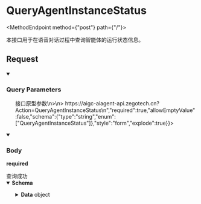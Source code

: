<h1 className={"openapi__heading"}>QueryAgentInstanceStatus</h1>

<MethodEndpoint method={"post"} path={"/"}></MethodEndpoint>


本接口用于在语音对话过程中查询智能体的运行状态信息。
## Request
<details style={{"marginBottom":"1rem"}} className={"openapi-markdown__details"} data-collapsed={false} open={true}><summary style={{}}><h3 className={"openapi-markdown__details-summary-header-params"}>Query Parameters</h3></summary><div><ul><ParamsItem className={"paramsItem"} param={{"name":"Action","in":"query","description":"> 接口原型参数\n>\n> https://aigc-aiagent-api.zegotech.cn?Action=QueryAgentInstanceStatus\n","required":true,"allowEmptyValue":false,"schema":{"type":"string","enum":["QueryAgentInstanceStatus"]},"style":"form","explode":true}}></ParamsItem><ParamsItem className={"paramsItem"} param={{"name":"AppId","in":"query","description":"AppId，ZEGO 分配的用户唯一凭证。","required":true,"schema":{"type":"integer","format":"uint32"}}}></ParamsItem><ParamsItem className={"paramsItem"} param={{"name":"SignatureNonce","in":"query","description":"随机字符串。","required":true,"schema":{"type":"string"}}}></ParamsItem><ParamsItem className={"paramsItem"} param={{"name":"Timestamp","in":"query","description":"Unix 时间戳，单位为秒。最多允许 10 分钟的误差。","required":true,"schema":{"type":"integer","format":"int64"}}}></ParamsItem><ParamsItem className={"paramsItem"} param={{"name":"Signature","in":"query","description":"签名，用于验证请求的合法性。","required":true,"schema":{"type":"string"}}}></ParamsItem><ParamsItem className={"paramsItem"} param={{"name":"SignatureVersion","in":"query","description":"签名版本号，默认值为 2.0。","required":true,"schema":{"type":"string","enum":["2.0"]}}}></ParamsItem></ul></div></details>
<MimeTabs className={"openapi-tabs__mime request"}><TabItem label={"application/json"} value={"application/json-schema"}><details style={{}} className={"openapi-markdown__details mime"} data-collapsed={false} open={true}><summary style={{}} className={"openapi-markdown__details-summary-mime"}><h3 className={"openapi-markdown__details-summary-header-body"}>Body</h3><strong className={"openapi-schema__required"}>required</strong></summary><ul className={"request-schema-first-body-node-container"}><SchemaItem collapsible={false} name={"AgentInstanceId"} required={true} schemaName={"string"} qualifierMessage={undefined} schema={{"type":"string","description":"智能体实例的唯一标识，通过 [创建智能体实例](/aiagent-server/api-reference/agent-instance-management/create-agent-instance) 接口的响应参数获取。","example":"1907755175297171456"}}></SchemaItem></ul></details></TabItem></MimeTabs>
<div><div><ApiTabs label={undefined} id={undefined}><TabItem label={"200"} value={"200"}><div>查询成功</div><div><MimeTabs className={"openapi-tabs__mime"} schemaType={"response"}><TabItem label={"application/json"} value={"application/json"}><SchemaTabs className={"openapi-tabs__schema"}><TabItem label={"Schema"} value={"Schema"}><details style={{}} className={"openapi-markdown__details response"} data-collapsed={false} open={true}><summary style={{}} className={"openapi-markdown__details-summary-response"}><strong>Schema</strong></summary><ul className={"response-schema-first-body-node-container"}><SchemaItem collapsible={false} name={"Code"} required={false} schemaName={"integer"} qualifierMessage={undefined} schema={{"type":"integer","description":"返回码，0 表示成功，其他值表示失败。详情请参考 [返回码](/aiagent-server/api-reference/return-codes) 说明。","example":0}}></SchemaItem><SchemaItem collapsible={false} name={"Message"} required={false} schemaName={"string"} qualifierMessage={undefined} schema={{"type":"string","description":"请求结果说明","example":"success"}}></SchemaItem><SchemaItem collapsible={false} name={"RequestId"} required={false} schemaName={"string"} qualifierMessage={undefined} schema={{"type":"string","description":"请求 ID","example":"3151527792559699732"}}></SchemaItem><SchemaItem collapsible={true} className={"schemaItem"}><details style={{}} className={"openapi-markdown__details"}><summary style={{}}><span className={"openapi-schema__container"}><strong className={"openapi-schema__property"}>Data</strong><span className={"openapi-schema__name"}> object</span></span></summary><div className={"schema-description-container"}><SchemaItem collapsible={false} name={"Status"} required={false} schemaName={"string"} qualifierMessage={"**Possible values:** [`IDLE`, `LISTENING`, `THINKING`, `SPEAKING`]"} schema={{"type":"string","description":"智能体运行状态","enum":["IDLE","LISTENING","THINKING","SPEAKING"],"example":"IDLE"}}></SchemaItem></div></details></SchemaItem></ul></details></TabItem><TabItem label={"Example (from schema)"} value={"Example (from schema)"}><ResponseSamples responseExample={"{\n  \"Code\": 0,\n  \"Message\": \"success\",\n  \"RequestId\": \"3151527792559699732\",\n  \"Data\": {\n    \"Status\": \"IDLE\"\n  }\n}"} language={"json"}></ResponseSamples></TabItem></SchemaTabs></TabItem></MimeTabs></div></TabItem></ApiTabs></div></div>
      